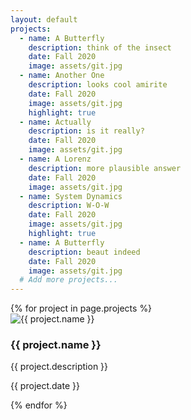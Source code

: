 ```yaml
---
layout: default
projects:
  - name: A Butterfly
    description: think of the insect
    date: Fall 2020
    image: assets/git.jpg
  - name: Another One
    description: looks cool amirite
    date: Fall 2020
    image: assets/git.jpg
    highlight: true
  - name: Actually
    description: is it really?
    date: Fall 2020
    image: assets/git.jpg
  - name: A Lorenz
    description: more plausible answer
    date: Fall 2020
    image: assets/git.jpg
  - name: System Dynamics
    description: W-O-W
    date: Fall 2020
    image: assets/git.jpg
    highlight: true
  - name: A Butterfly
    description: beaut indeed
    date: Fall 2020
    image: assets/git.jpg
  # Add more projects...
---
```


<div class="gallery-body">
    <div class="project-grid">
    {% for project in page.projects %}
        <div class="project">
            <div class="project-image">
                <img src="{{ project.image }}" alt="{{ project.name }}">
            </div>
            <div class="project-text">
                <h3 class="project-title">{{ project.name }}</h3>
                <p class="project-description">{{ project.description }}</p>
                <p class="project-date">{{ project.date }}</p>
            </div>
        </div>
    {% endfor %}
    </div>
</div>